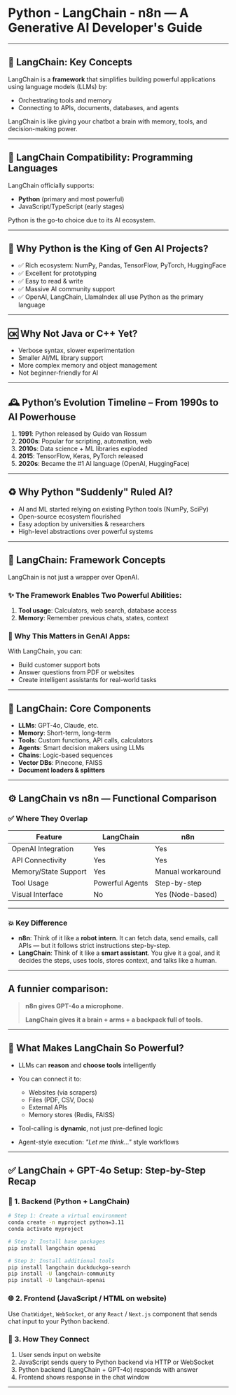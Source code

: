 # Python - LangChain - n8n — A Generative AI Developer's Guide

---

## 🔑 LangChain: Key Concepts

LangChain is a **framework** that simplifies building powerful applications using language models (LLMs) by:

* Orchestrating tools and memory
* Connecting to APIs, documents, databases, and agents

LangChain is like giving your chatbot a brain with memory, tools, and decision-making power.

---

## 🧹 LangChain Compatibility: Programming Languages

LangChain officially supports:

* **Python** (primary and most powerful)
* JavaScript/TypeScript (early stages)

Python is the go-to choice due to its AI ecosystem.

---

## 🐍 Why Python is the King of Gen AI Projects?

* ✅ Rich ecosystem: NumPy, Pandas, TensorFlow, PyTorch, HuggingFace
* ✅ Excellent for prototyping
* ✅ Easy to read & write
* ✅ Massive AI community support
* ✅ OpenAI, LangChain, LlamaIndex all use Python as the primary language

---

## 🆗 Why Not Java or C++ Yet?

* Verbose syntax, slower experimentation
* Smaller AI/ML library support
* More complex memory and object management
* Not beginner-friendly for AI

---

## 🕰️ Python’s Evolution Timeline – From 1990s to AI Powerhouse

1. **1991**: Python released by Guido van Rossum
2. **2000s**: Popular for scripting, automation, web
3. **2010s**: Data science + ML libraries exploded
4. **2015**: TensorFlow, Keras, PyTorch released
5. **2020s**: Became the #1 AI language (OpenAI, HuggingFace)

---

## ♻️ Why Python "Suddenly" Ruled AI?

* AI and ML started relying on existing Python tools (NumPy, SciPy)
* Open-source ecosystem flourished
* Easy adoption by universities & researchers
* High-level abstractions over powerful systems

---

## 🧠 LangChain: Framework Concepts

LangChain is not just a wrapper over OpenAI.

### ✨ The Framework Enables Two Powerful Abilities:

1. **Tool usage**: Calculators, web search, database access
2. **Memory**: Remember previous chats, states, context

### 🚀 Why This Matters in GenAI Apps:

With LangChain, you can:

* Build customer support bots
* Answer questions from PDF or websites
* Create intelligent assistants for real-world tasks

---

## 🧩 LangChain: Core Components

* **LLMs**: GPT-4o, Claude, etc.
* **Memory**: Short-term, long-term
* **Tools**: Custom functions, API calls, calculators
* **Agents**: Smart decision makers using LLMs
* **Chains**: Logic-based sequences
* **Vector DBs**: Pinecone, FAISS
* **Document loaders & splitters**

---

## ⚙️ LangChain vs n8n — Functional Comparison

### ✅ Where They Overlap

| Feature              | LangChain       | n8n               |
| -------------------- | --------------- | ----------------- |
| OpenAI Integration   | Yes             | Yes               |
| API Connectivity     | Yes             | Yes               |
| Memory/State Support | Yes             | Manual workaround |
| Tool Usage           | Powerful Agents | Step-by-step      |
| Visual Interface     | No              | Yes (Node-based)  |

---

### 💥 Key Difference

* **n8n**: Think of it like a **robot intern**. It can fetch data, send emails, call APIs — but it follows strict instructions step-by-step.
* **LangChain**: Think of it like a **smart assistant**. You give it a goal, and it decides the steps, uses tools, stores context, and talks like a human.

---

## A funnier comparison:

> **n8n gives GPT-4o a microphone.**
>
> **LangChain gives it a brain + arms + a backpack full of tools.**

---

## 🧠 What Makes LangChain So Powerful?

* LLMs can **reason** and **choose tools** intelligently
* You can connect it to:

  * Websites (via scrapers)
  * Files (PDF, CSV, Docs)
  * External APIs
  * Memory stores (Redis, FAISS)
* Tool-calling is **dynamic**, not just pre-defined logic
* Agent-style execution: *"Let me think..."* style workflows

---

## ✅ LangChain + GPT-4o Setup: Step-by-Step Recap

### 🧱 1. Backend (Python + LangChain)

```bash
# Step 1: Create a virtual environment
conda create -n myproject python=3.11
conda activate myproject

# Step 2: Install base packages
pip install langchain openai

# Step 3: Install additional tools
pip install langchain duckduckgo-search
pip install -U langchain-community
pip install -U langchain-openai
```

### 🌐 2. Frontend (JavaScript / HTML on website)

Use `ChatWidget`, `WebSocket`, or any `React` / `Next.js` component that sends chat input to your Python backend.

### 🧩 3. How They Connect

1. User sends input on website
2. JavaScript sends query to Python backend via HTTP or WebSocket
3. Python backend (LangChain + GPT-4o) responds with answer
4. Frontend shows response in the chat window

---
